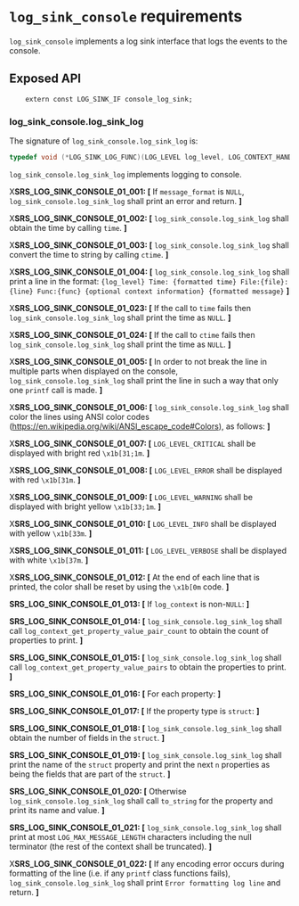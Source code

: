 # `log_sink_console` requirements

`log_sink_console` implements a log sink interface that logs the events to the console.

## Exposed API

```
    extern const LOG_SINK_IF console_log_sink;
```

### log_sink_console.log_sink_log

The signature of `log_sink_console.log_sink_log` is:

```c
typedef void (*LOG_SINK_LOG_FUNC)(LOG_LEVEL log_level, LOG_CONTEXT_HANDLE log_context, const char* file, const char* func, int line, const char* message_format, ...);
```

`log_sink_console.log_sink_log` implements logging to console.

X**SRS_LOG_SINK_CONSOLE_01_001: [** If `message_format` is `NULL`, `log_sink_console.log_sink_log` shall print an error and return. **]**

X**SRS_LOG_SINK_CONSOLE_01_002: [** `log_sink_console.log_sink_log` shall obtain the time by calling `time`. **]**

X**SRS_LOG_SINK_CONSOLE_01_003: [** `log_sink_console.log_sink_log` shall convert the time to string by calling `ctime`. **]**

X**SRS_LOG_SINK_CONSOLE_01_004: [** `log_sink_console.log_sink_log` shall print a line in the format: `{log_level} Time: {formatted time} File:{file}:{line} Func:{func} {optional context information} {formatted message}` **]**

X**SRS_LOG_SINK_CONSOLE_01_023: [** If the call to `time` fails then `log_sink_console.log_sink_log` shall print the time as `NULL`. **]**

X**SRS_LOG_SINK_CONSOLE_01_024: [** If the call to `ctime` fails then `log_sink_console.log_sink_log` shall print the time as `NULL`. **]**

X**SRS_LOG_SINK_CONSOLE_01_005: [** In order to not break the line in multiple parts when displayed on the console, `log_sink_console.log_sink_log` shall print the line in such a way that only one `printf` call is made. **]**

X**SRS_LOG_SINK_CONSOLE_01_006: [** `log_sink_console.log_sink_log` shall color the lines using ANSI color codes (https://en.wikipedia.org/wiki/ANSI_escape_code#Colors), as follows: **]**

  X**SRS_LOG_SINK_CONSOLE_01_007: [** `LOG_LEVEL_CRITICAL` shall be displayed with bright red `\x1b[31;1m`. **]**

  X**SRS_LOG_SINK_CONSOLE_01_008: [** `LOG_LEVEL_ERROR` shall be displayed with red `\x1b[31m`. **]**

  X**SRS_LOG_SINK_CONSOLE_01_009: [** `LOG_LEVEL_WARNING` shall be displayed with bright yellow `\x1b[33;1m`. **]**

  X**SRS_LOG_SINK_CONSOLE_01_010: [** `LOG_LEVEL_INFO` shall be displayed with yellow `\x1b[33m`. **]**

  X**SRS_LOG_SINK_CONSOLE_01_011: [** `LOG_LEVEL_VERBOSE` shall be displayed with white `\x1b[37m`. **]**

X**SRS_LOG_SINK_CONSOLE_01_012: [** At the end of each line that is printed, the color shall be reset by using the `\x1b[0m` code. **]**

**SRS_LOG_SINK_CONSOLE_01_013: [** If `log_context` is non-`NULL`: **]**

  **SRS_LOG_SINK_CONSOLE_01_014: [** `log_sink_console.log_sink_log` shall call `log_context_get_property_value_pair_count` to obtain the count of properties to print. **]**

  **SRS_LOG_SINK_CONSOLE_01_015: [** `log_sink_console.log_sink_log` shall call `log_context_get_property_value_pairs` to obtain the properties to print. **]**

  **SRS_LOG_SINK_CONSOLE_01_016: [** For each property: **]**

   **SRS_LOG_SINK_CONSOLE_01_017: [** If the property type is `struct`: **]**

   **SRS_LOG_SINK_CONSOLE_01_018: [** `log_sink_console.log_sink_log` shall obtain the number of fields in the `struct`. **]**

   **SRS_LOG_SINK_CONSOLE_01_019: [** `log_sink_console.log_sink_log` shall print the name of the `struct` property and print the next `n` properties as being the fields that are part of the `struct`. **]**

   **SRS_LOG_SINK_CONSOLE_01_020: [** Otherwise `log_sink_console.log_sink_log` shall call `to_string` for the property and print its name and value. **]**

**SRS_LOG_SINK_CONSOLE_01_021: [** `log_sink_console.log_sink_log` shall print at most `LOG_MAX_MESSAGE_LENGTH` characters including the null terminator (the rest of the context shall be truncated). **]**

X**SRS_LOG_SINK_CONSOLE_01_022: [** If any encoding error occurs during formatting of the line (i.e. if any `printf` class functions fails), `log_sink_console.log_sink_log` shall print `Error formatting log line` and return. **]**

